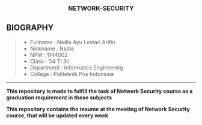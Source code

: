 <h3 align="center">
NETWORK-SECURITY
</h3>

BIOGRAPHY
-------

> - Fullname 				 : Nadia Ayu Lestari Arifin
> - Nickname 				 : Nadia
> - NPM		 				   : 1144002
> - Class	 				   : D4 TI 3c
> - Department  		 : Informatics Engineering
> - Collage					 : Politeknik Pos Indonesia

-------

**This repository is made to fulfill the task of Network Security course as a graduation requirement in these subjects**

**This repository contains the resume at the meeting of Network Security course, that will be updated every week**
